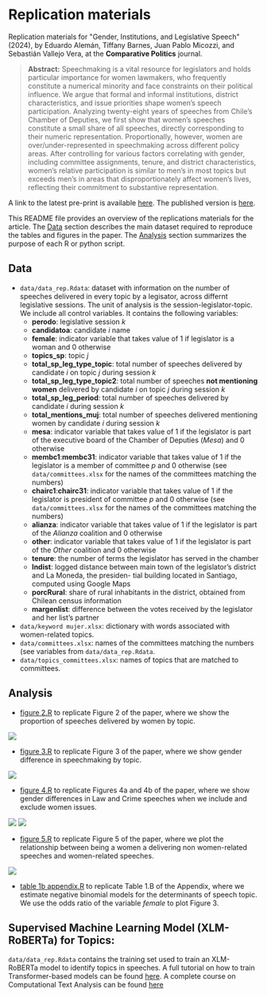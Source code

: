 # Replication materials
Replication materials for "Gender, Institutions, and Legislative Speech" (2024), by Eduardo Alemán, Tiffany Barnes, Juan Pablo Micozzi, and Sebastián Vallejo Vera, at the __Comparative Politics__ journal.

> __Abstract:__
> Speechmaking is a vital resource for legislators and holds particular importance for women lawmakers, who frequently constitute a numerical minority and face constraints on their political influence. We argue that formal and informal institutions, district characteristics, and issue priorities shape women’s speech participation. Analyzing twenty-eight years of speeches from Chile’s Chamber of Deputies, we first show that women’s speeches constitute a small share of all speeches, directly corresponding to their numeric representation. Proportionally, however, women are over/under-represented in speechmaking across different policy areas. After controlling for various factors correlating with gender, including committee assignments, tenure, and district characteristics, women’s relative participation is similar to men’s in most topics but exceeds men’s in areas that disproportionately affect women’s lives, reflecting their commitment to substantive representation. 

A link to the latest pre-print is available [here](https://svallejovera.github.io/files/gender_inst.pdf). The published version is [here](https://www.ingentaconnect.com/content/cuny/cp/pre-prints/content-jcpo23248).

This README file provides an overview of the replications materials for the article. The [Data](https://github.com/svallejovera/gender_inst_speeches#data) section describes the main dataset required to reproduce the tables and figures in the paper. The [Analysis](https://github.com/svallejovera/gender_inst_speeches#Analysis) section summarizes the purpose of each R or python script. 

## Data
  - `data/data_rep.Rdata`: dataset with information on the number of speeches delivered in every topic by a legisator, across differnt legislative sessions. The unit of analysis is the session-legislator-topic. We include all control variables. It contains the following variables:
      - **perodo**: legislative session *k*
      - **candidatoa**: candidate *i* name 
      - **female**: indicator variable that takes value of 1 if legislator is a woman and 0 otherwise
      - **topics_sp**: topic *j*     
      - **total_sp_leg_type_topic**: total number of speeches delivered by candidate *i* on topic *j* during session *k*
      - **total_sp_leg_type_topic2**: total number of speeches **not mentioning women** delivered by candidate *i* on topic *j* during session *k*
      - **total_sp_leg_period**: total number of speeches delivered by candidate *i* during session *k*
      - **total_mentions_muj**: total number of speeches delivered mentioning women by candidate *i* during session *k*  
      - **mesa**: indicator variable that takes value of 1 if the legislator is part of the executive board of the Chamber of Deputies (*Mesa*) and 0 otherwise
      - **membc1**:**membc31**: indicator variable that takes value of 1 if the legislator is a member of committee *p* and 0 otherwise (see `data/committees.xlsx` for the names of the committees matching the numbers)
      - **chairc1**:**chairc31**: indicator variable that takes value of 1 if the legislator is president of committee *p* and 0 otherwise (see `data/committees.xlsx` for the names of the committees matching the numbers)
      - **alianza**: indicator variable that takes value of 1 if the legislator is part of the *Alianza* coalition and 0 otherwise
      - **other**: indicator variable that takes value of 1 if the legislator is part of the *Other* coalition and 0 otherwise
      - **tenure**: the number of terms the legislator has served in the chamber
      - **lndist**: logged distance between main town of the legislator’s district and La Moneda, the presiden- tial building located in Santiago, computed using Google Maps
      - **porcRural**: share of rural inhabitants in the district, obtained from Chilean census information
      - **margenlist**: difference between the votes received by the legislator and her list’s partner
  - `data/keyword mujer.xlsx`: dictionary with words associated with women-related topics.
  - `data/committees.xlsx`: names of the committees matching the numbers (see variables from `data/data_rep.Rdata`.
  - `data/topics_committees.xlsx`: names of topics that are matched to committees.

## Analysis
  - [figure 2.R](https://github.com/svallejovera/gender_inst_speeches/blob/main/code/figure%202.R) to replicate Figure 2 of the paper, where we show the proportion of speeches delivered by women by topic.

<img src = "https://github.com/svallejovera/gender_inst_speeches/blob/main/figures/figure%202.jpeg">

  - [figure 3.R](https://github.com/svallejovera/gender_inst_speeches/blob/main/code/figure%203.R) to replicate Figure 3 of the paper, where we show gender difference in speechmaking by topic.

<img src = "https://github.com/svallejovera/gender_inst_speeches/blob/main/figures/figure%203.jpg">

  - [figure 4.R](https://github.com/svallejovera/gender_inst_speeches/blob/main/code/figure%204.R) to replicate Figures 4a and 4b of the paper, where we show gender differences in Law and Crime speeches when we include and exclude women issues.

<img src = "https://github.com/svallejovera/gender_inst_speeches/blob/main/figures/figure%204a.jpg">
<img src = "https://github.com/svallejovera/gender_inst_speeches/blob/main/figures/figure%204b.jpg">

  - [figure 5.R](https://github.com/svallejovera/gender_inst_speeches/blob/main/code/figure%205.R) to replicate Figure 5 of the paper, where we plot the relationship between being a women a delivering non women-related speeches and women-related speeches.

<img src = "https://github.com/svallejovera/gender_inst_speeches/blob/main/figures/figure%205.jpg">

  - [table 1b appendix.R](https://github.com/svallejovera/gender_inst_speeches/blob/main/code/table%201b%20appendix.R) to replicate Table 1.B of the Appendix, where we estimate negative binomial models for the determinants of speech topic. We use the odds ratio of the variable *female* to plot Figure 3.

## Supervised Machine Learning Model (XLM-RoBERTa) for Topics:

`data/data_rep.Rdata` contains the training set used to train an XLM-RoBERTa model to identify topics in speeches. A full tutorial on how to train Transformer-based models can be found [here](https://colab.research.google.com/drive/1rWh6JVhJ4aZmdTYZUYVYo3AOGb2TOi6b?usp=sharing#scrollTo=Classification_Models). A complete course on Computational Text Analysis can be found [here](https://svallejovera.github.io/cpa_uwo/index.html)
